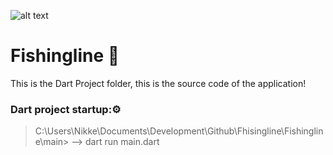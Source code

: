 ![alt text](https://i.ibb.co/yhFvck7/output-onlinepngtools.png)
# Fishingline 🐠
This is the Dart Project folder, this is the source code of the application!
### Dart project startup:⚙️
> C:\Users\Nikke\Documents\Development\Github\Fhisingline\Fishingline\main> --> dart run main.dart 